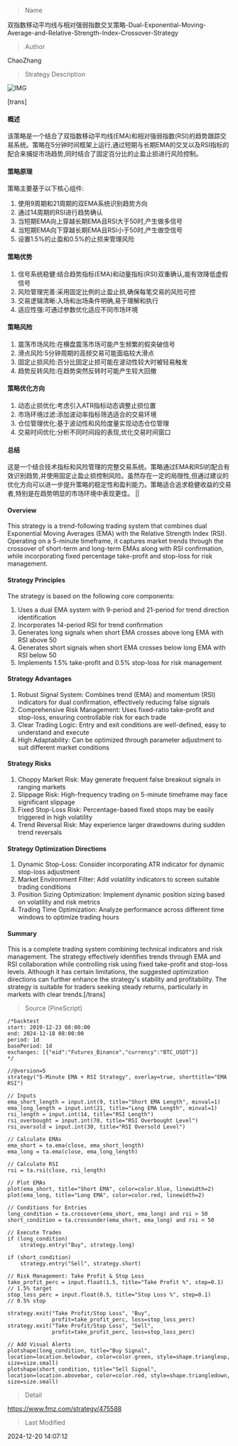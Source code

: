
> Name

双指数移动平均线与相对强弱指数交叉策略-Dual-Exponential-Moving-Average-and-Relative-Strength-Index-Crossover-Strategy

> Author

ChaoZhang

> Strategy Description

![IMG](https://www.fmz.com/upload/asset/a11ce692e9507ac75d.png)

[trans]
#### 概述
该策略是一个结合了双指数移动平均线(EMA)和相对强弱指数(RSI)的趋势跟踪交易系统。策略在5分钟时间框架上运行,通过短期与长期EMA的交叉以及RSI指标的配合来捕捉市场趋势,同时结合了固定百分比的止盈止损进行风险控制。

#### 策略原理
策略主要基于以下核心组件:
1. 使用9周期和21周期的双EMA系统识别趋势方向
2. 通过14周期的RSI进行趋势确认
3. 当短期EMA向上穿越长期EMA且RSI大于50时,产生做多信号
4. 当短期EMA向下穿越长期EMA且RSI小于50时,产生做空信号
5. 设置1.5%的止盈和0.5%的止损来管理风险

#### 策略优势
1. 信号系统稳健:结合趋势指标(EMA)和动量指标(RSI)双重确认,能有效降低虚假信号
2. 风险管理完善:采用固定比例的止盈止损,确保每笔交易的风险可控
3. 交易逻辑清晰:入场和出场条件明确,易于理解和执行
4. 适应性强:可通过参数优化适应不同市场环境

#### 策略风险
1. 震荡市场风险:在横盘震荡市场可能产生频繁的假突破信号
2. 滑点风险:5分钟周期的高频交易可能面临较大滑点
3. 固定止损风险:百分比固定止损可能在波动性较大时被轻易触发
4. 趋势反转风险:在趋势突然反转时可能产生较大回撤

#### 策略优化方向
1. 动态止损优化:考虑引入ATR指标动态调整止损位置
2. 市场环境过滤:添加波动率指标筛选适合的交易环境
3. 仓位管理优化:基于波动性和风险度量实现动态仓位管理
4. 交易时间优化:分析不同时间段的表现,优化交易时间窗口

#### 总结
这是一个结合技术指标和风险管理的完整交易系统。策略通过EMA和RSI的配合有效识别趋势,并使用固定止盈止损控制风险。虽然存在一定的局限性,但通过建议的优化方向可以进一步提升策略的稳定性和盈利能力。策略适合追求稳健收益的交易者,特别是在趋势明显的市场环境中表现更佳。 || 

#### Overview
This strategy is a trend-following trading system that combines dual Exponential Moving Averages (EMA) with the Relative Strength Index (RSI). Operating on a 5-minute timeframe, it captures market trends through the crossover of short-term and long-term EMAs along with RSI confirmation, while incorporating fixed percentage take-profit and stop-loss for risk management.

#### Strategy Principles
The strategy is based on the following core components:
1. Uses a dual EMA system with 9-period and 21-period for trend direction identification
2. Incorporates 14-period RSI for trend confirmation
3. Generates long signals when short EMA crosses above long EMA with RSI above 50
4. Generates short signals when short EMA crosses below long EMA with RSI below 50
5. Implements 1.5% take-profit and 0.5% stop-loss for risk management

#### Strategy Advantages
1. Robust Signal System: Combines trend (EMA) and momentum (RSI) indicators for dual confirmation, effectively reducing false signals
2. Comprehensive Risk Management: Uses fixed-ratio take-profit and stop-loss, ensuring controllable risk for each trade
3. Clear Trading Logic: Entry and exit conditions are well-defined, easy to understand and execute
4. High Adaptability: Can be optimized through parameter adjustment to suit different market conditions

#### Strategy Risks
1. Choppy Market Risk: May generate frequent false breakout signals in ranging markets
2. Slippage Risk: High-frequency trading on 5-minute timeframe may face significant slippage
3. Fixed Stop-Loss Risk: Percentage-based fixed stops may be easily triggered in high volatility
4. Trend Reversal Risk: May experience larger drawdowns during sudden trend reversals

#### Strategy Optimization Directions
1. Dynamic Stop-Loss: Consider incorporating ATR indicator for dynamic stop-loss adjustment
2. Market Environment Filter: Add volatility indicators to screen suitable trading conditions
3. Position Sizing Optimization: Implement dynamic position sizing based on volatility and risk metrics
4. Trading Time Optimization: Analyze performance across different time windows to optimize trading hours

#### Summary
This is a complete trading system combining technical indicators and risk management. The strategy effectively identifies trends through EMA and RSI collaboration while controlling risk using fixed take-profit and stop-loss levels. Although it has certain limitations, the suggested optimization directions can further enhance the strategy's stability and profitability. The strategy is suitable for traders seeking steady returns, particularly in markets with clear trends.[/trans]



> Source (PineScript)

``` pinescript
/*backtest
start: 2019-12-23 08:00:00
end: 2024-12-18 08:00:00
period: 1d
basePeriod: 1d
exchanges: [{"eid":"Futures_Binance","currency":"BTC_USDT"}]
*/

//@version=5
strategy("5-Minute EMA + RSI Strategy", overlay=true, shorttitle="EMA RSI")

// Inputs
ema_short_length = input.int(9, title="Short EMA Length", minval=1)
ema_long_length = input.int(21, title="Long EMA Length", minval=1)
rsi_length = input.int(14, title="RSI Length")
rsi_overbought = input.int(70, title="RSI Overbought Level")
rsi_oversold = input.int(30, title="RSI Oversold Level")

// Calculate EMAs
ema_short = ta.ema(close, ema_short_length)
ema_long = ta.ema(close, ema_long_length)

// Calculate RSI
rsi = ta.rsi(close, rsi_length)

// Plot EMAs
plot(ema_short, title="Short EMA", color=color.blue, linewidth=2)
plot(ema_long, title="Long EMA", color=color.red, linewidth=2)

// Conditions for Entries
long_condition = ta.crossover(ema_short, ema_long) and rsi > 50
short_condition = ta.crossunder(ema_short, ema_long) and rsi < 50

// Execute Trades
if (long_condition)
    strategy.entry("Buy", strategy.long)

if (short_condition)
    strategy.entry("Sell", strategy.short)

// Risk Management: Take Profit & Stop Loss
take_profit_perc = input.float(1.5, title="Take Profit %", step=0.1)  // 1.5% target
stop_loss_perc = input.float(0.5, title="Stop Loss %", step=0.1)      // 0.5% stop

strategy.exit("Take Profit/Stop Loss", "Buy", 
              profit=take_profit_perc, loss=stop_loss_perc)
strategy.exit("Take Profit/Stop Loss", "Sell", 
              profit=take_profit_perc, loss=stop_loss_perc)

// Add Visual Alerts
plotshape(long_condition, title="Buy Signal", location=location.belowbar, color=color.green, style=shape.triangleup, size=size.small)
plotshape(short_condition, title="Sell Signal", location=location.abovebar, color=color.red, style=shape.triangledown, size=size.small)

```

> Detail

https://www.fmz.com/strategy/475588

> Last Modified

2024-12-20 14:07:12
